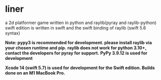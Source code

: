 # liner
a 2d platformer game written in python and raylib(pyray and raylib-python)
swift edition is written in swift and the swift binding of raylib (swift 5.6 syntax)

**Note: pypy3 is recommended for development. please install raylib via your chosen runtime and pip.**
**raylib does not work for python 3.10+, contact the developers for pyray for support.**
**PyPy 3.9.12 is used for development**

**Xcode 14 (swift 5.7) is used for development for the Swift edition. Builds done on an M1 MacBook Pro.**
